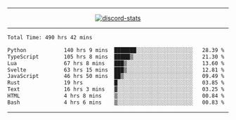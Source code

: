 <a href="https://www.github.com/ripavoid" target="_blank" rel="noreferrer">

-------

<div align='center'>
    <a href='https://discordapp.com/users/825178146797518881'>
        <img align='center' alt='discord-stats' src='https://api.discord-status.me/825178146797518881?nitro&boost=4&gradient=%231e0b1a%2C%23000000%2C%23000000%2C%23160316'></img>
    </a>
</div>

-------

<!--START_SECTION:waka-->

```txt
Total Time: 490 hrs 42 mins

Python            140 hrs 9 mins  ███████░░░░░░░░░░░░░░░░░░   28.39 %
TypeScript        105 hrs 8 mins  █████▒░░░░░░░░░░░░░░░░░░░   21.30 %
Lua               67 hrs 8 mins   ███▒░░░░░░░░░░░░░░░░░░░░░   13.60 %
Svelte            63 hrs 15 mins  ███▒░░░░░░░░░░░░░░░░░░░░░   12.81 %
JavaScript        46 hrs 50 mins  ██▒░░░░░░░░░░░░░░░░░░░░░░   09.49 %
Rust              19 hrs          █░░░░░░░░░░░░░░░░░░░░░░░░   03.85 %
Text              16 hrs 3 mins   ▓░░░░░░░░░░░░░░░░░░░░░░░░   03.25 %
HTML              4 hrs 8 mins    ▒░░░░░░░░░░░░░░░░░░░░░░░░   00.84 %
Bash              4 hrs 6 mins    ▒░░░░░░░░░░░░░░░░░░░░░░░░   00.83 %
```

<!--END_SECTION:waka-->

-------
